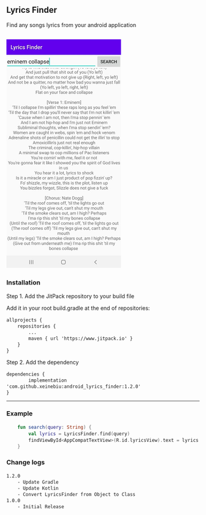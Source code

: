 ## Lyrics Finder
Find any songs lyrics from your android application

![](./docs/preview.jpg)
---
### Installation
Step 1. 
Add the JitPack repository to your build file

Add it in your root build.gradle at the end of repositories:

	allprojects {
		repositories {
			...
			maven { url 'https://www.jitpack.io' }
		}
	}
Step 2. Add the dependency

	dependencies {
            implementation 'com.github.xeinebiu:android_lyrics_finder:1.2.0'
	}


---
### Example
```kotlin
    fun search(query: String) {
        val lyrics = LyricsFinder.find(query)
        findViewById<AppCompatTextView>(R.id.lyricsView).text = lyrics
    }
```

### Change logs
    1.2.0
        - Update Gradle
        - Update Kotlin
        - Convert LyricsFinder from Object to Class
    1.0.0
        - Initial Release
